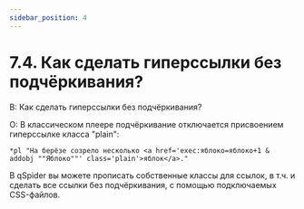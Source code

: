 ```yaml
---
sidebar_position: 4
---
```


# 7.4. Как сделать гиперссылки без подчёркивания?
<!-- [:faq_07_04] -->
В: Как сделать гиперссылки без подчёркивания?

О:
В классическом плеере подчёркивание отключается присвоением гиперссылке класса "plain":

```qsp
*pl "На берёзе созрело несколько <a href='exec:яблоко=яблоко+1 & addobj ""Яблоко""' class='plain'>яблок</a>."
```

В qSpider вы можете прописать собственные классы для ссылок, в т.ч. и сделать все ссылки без подчёркивания, с помощью подключаемых CSS-файлов.
